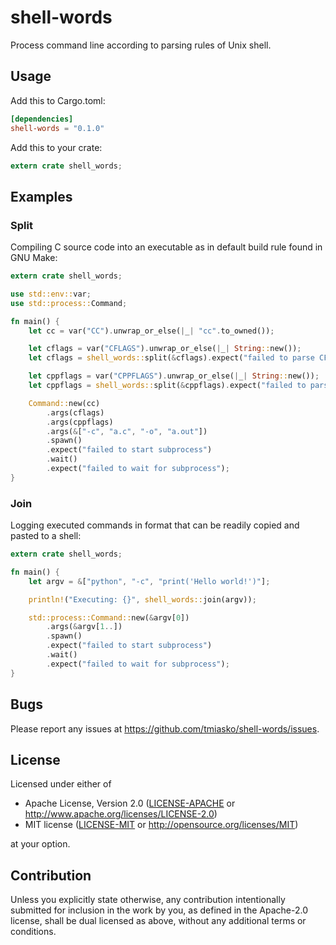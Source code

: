 # shell-words

Process command line according to parsing rules of Unix shell.

## Usage

Add this to Cargo.toml:
```toml
[dependencies]
shell-words = "0.1.0"
```

Add this to your crate:
```rust
extern crate shell_words;
```

## Examples

### Split

Compiling C source code into an executable as in default build rule found in GNU Make:

```rust
extern crate shell_words;

use std::env::var;
use std::process::Command;

fn main() {
    let cc = var("CC").unwrap_or_else(|_| "cc".to_owned());

    let cflags = var("CFLAGS").unwrap_or_else(|_| String::new());
    let cflags = shell_words::split(&cflags).expect("failed to parse CFLAGS");

    let cppflags = var("CPPFLAGS").unwrap_or_else(|_| String::new());
    let cppflags = shell_words::split(&cppflags).expect("failed to parse CPPFLAGS");

    Command::new(cc)
        .args(cflags)
        .args(cppflags)
        .args(&["-c", "a.c", "-o", "a.out"])
        .spawn()
        .expect("failed to start subprocess")
        .wait()
        .expect("failed to wait for subprocess");
}
```

### Join

Logging executed commands in format that can be readily copied and pasted to a shell:

```rust
extern crate shell_words;

fn main() {
    let argv = &["python", "-c", "print('Hello world!')"];

    println!("Executing: {}", shell_words::join(argv));

    std::process::Command::new(&argv[0])
        .args(&argv[1..])
        .spawn()
        .expect("failed to start subprocess")
        .wait()
        .expect("failed to wait for subprocess");
}
```

## Bugs

Please report any issues at https://github.com/tmiasko/shell-words/issues.

## License

Licensed under either of

 * Apache License, Version 2.0
   ([LICENSE-APACHE](LICENSE-APACHE) or http://www.apache.org/licenses/LICENSE-2.0)
 * MIT license
   ([LICENSE-MIT](LICENSE-MIT) or http://opensource.org/licenses/MIT)

at your option.

## Contribution

Unless you explicitly state otherwise, any contribution intentionally submitted
for inclusion in the work by you, as defined in the Apache-2.0 license, shall be
dual licensed as above, without any additional terms or conditions.
